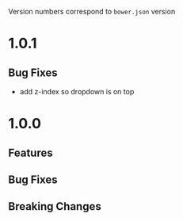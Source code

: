 Version numbers correspond to `bower.json` version

# 1.0.1
## Bug Fixes
- add z-index so dropdown is on top


# 1.0.0

## Features

## Bug Fixes

## Breaking Changes